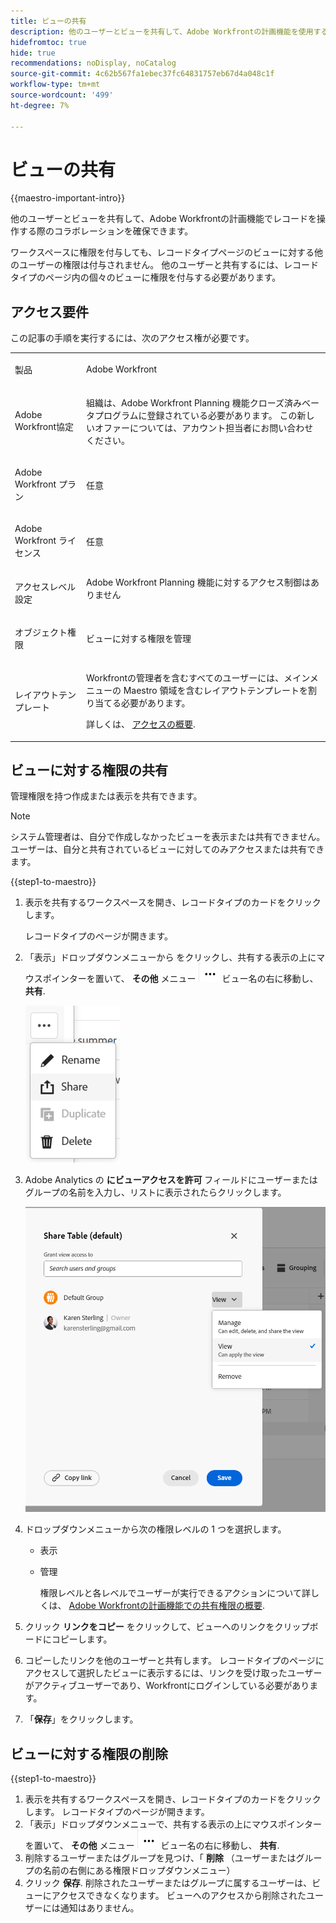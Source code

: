 ```yaml
---
title: ビューの共有
description: 他のユーザーとビューを共有して、Adobe Workfrontの計画機能を使用する際のコラボレーションを確実におこなうことができます。
hidefromtoc: true
hide: true
recommendations: noDisplay, noCatalog
source-git-commit: 4c62b567fa1ebec37fc64831757eb67d4a048c1f
workflow-type: tm+mt
source-wordcount: '499'
ht-degree: 7%

---
```



<!--update the metadata and description when we turn this article live-->

# ビューの共有

{{maestro-important-intro}}

他のユーザーとビューを共有して、Adobe Workfrontの計画機能でレコードを操作する際のコラボレーションを確保できます。

ワークスペースに権限を付与しても、レコードタイプページのビューに対する他のユーザーの権限は付与されません。 他のユーザーと共有するには、レコードタイプのページ内の個々のビューに権限を付与する必要があります。

## アクセス要件

この記事の手順を実行するには、次のアクセス権が必要です。

<table style="table-layout:auto">
 <col>
 </col>
 <col>
 </col>
 <tbody>
    <tr>
<tr>
<td>
   <p> 製品</p> </td>
   <td>
   <p> Adobe Workfront</p> </td>
  </tr>  
 <td role="rowheader"><p>Adobe Workfront協定</p></td>
   <td>
<p>組織は、Adobe Workfront Planning 機能クローズ済みベータプログラムに登録されている必要があります。 この新しいオファーについては、アカウント担当者にお問い合わせください。 </p>
   </td>
  </tr>
  <tr>
   <td role="rowheader"><p>Adobe Workfront プラン</p></td>
   <td>
<p>任意</p>
   </td>
  </tr>
  <tr>
   <td role="rowheader"><p>Adobe Workfront ライセンス</p></td>
   <td>
   <p>任意</p> 
  </td>
  </tr>

<tr>
   <td role="rowheader"><p>アクセスレベル設定</p></td>
   <td> Adobe Workfront Planning 機能に対するアクセス制御はありません</p>  
</td>
  </tr>

<tr>
   <td role="rowheader"><p>オブジェクト権限</p></td>
   <td> <p>ビューに対する権限を管理</p>

</td>
  </tr>

<tr>
   <td role="rowheader"><p>レイアウトテンプレート</p></td>
   <td> <p>Workfrontの管理者を含むすべてのユーザーには、メインメニューの Maestro 領域を含むレイアウトテンプレートを割り当てる必要があります。 </p> <p>詳しくは、 <a href="/help/quicksilver/maestro/access/access-overview.md">アクセスの概要</a>. </p>  
</td>
  </tr>
 </tbody>
</table>

## ビューに対する権限の共有

管理権限を持つ作成または表示を共有できます。

>[!NOTE]
>
>システム管理者は、自分で作成しなかったビューを表示または共有できません。 ユーザーは、自分と共有されているビューに対してのみアクセスまたは共有できます。

<!--for above note - add when this releases: System administrators can have only Manage permissions to a view.-->

{{step1-to-maestro}}

1. 表示を共有するワークスペースを開き、レコードタイプのカードをクリックします。

   レコードタイプのページが開きます。

1. 「表示」ドロップダウンメニューから <!--tab-->をクリックし、共有する表示の上にマウスポインターを置いて、 **その他** メニュー ![](assets/more-menu.png) ビュー名の右に移動し、 **共有**.

   ![](assets/more-menu-for-views-expanded-with-share-option.png)

1. Adobe Analytics の **にビューアクセスを許可** フィールドにユーザーまたはグループの名前を入力し、リストに表示されたらクリックします。

   ![](assets/sharing-a-view-ui-with-groups.png)

1. ドロップダウンメニューから次の権限レベルの 1 つを選択します。
   * 表示
   * 管理

     権限レベルと各レベルでユーザーが実行できるアクションについて詳しくは、 [Adobe Workfrontの計画機能での共有権限の概要](../access/sharing-permissions-overview.md).
1. クリック **リンクをコピー** をクリックして、ビューへのリンクをクリップボードにコピーします。
1. コピーしたリンクを他のユーザーと共有します。 レコードタイプのページにアクセスして選択したビューに表示するには、リンクを受け取ったユーザーがアクティブユーザーであり、Workfrontにログインしている必要があります。
1. 「**保存**」をクリックします。

## ビューに対する権限の削除

{{step1-to-maestro}}

1. 表示を共有するワークスペースを開き、レコードタイプのカードをクリックします。 レコードタイプのページが開きます。
1. 「表示」ドロップダウンメニューで、共有する表示の上にマウスポインターを置いて、 **その他** メニュー ![](assets/more-menu.png) ビュー名の右に移動し、 **共有**.
1. 削除するユーザーまたはグループを見つけ、「 **削除** （ユーザーまたはグループの名前の右側にある権限ドロップダウンメニュー）
1. クリック **保存**.
削除されたユーザーまたはグループに属するユーザーは、ビューにアクセスできなくなります。 ビューへのアクセスから削除されたユーザーには通知はありません。
